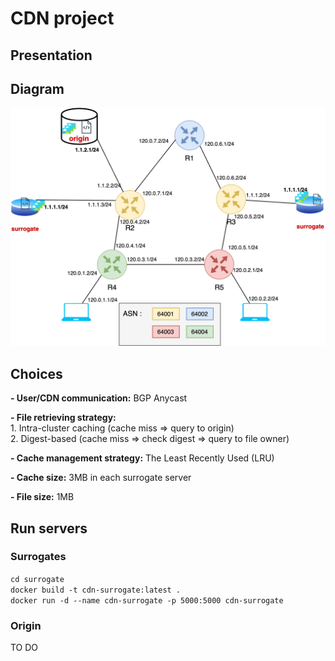 # CDN project


## Presentation


## Diagram
![Diagram](diagram.png)
## Choices
**- User/CDN communication:** BGP Anycast

**- File retrieving strategy:**  
	1. Intra-cluster caching (cache miss => query to origin)   
	2. Digest-based (cache miss => check digest => query to file owner)

**- Cache management strategy:** The Least Recently Used (LRU)  

**- Cache size:** 3MB in each surrogate server  

**- File size:** 1MB

## Run servers
### Surrogates
`cd surrogate`  
`docker build -t cdn-surrogate:latest .`  
`docker run -d --name cdn-surrogate -p 5000:5000 cdn-surrogate`
### Origin
TO DO